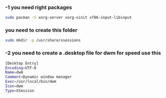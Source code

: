 ### -1 you need right packages 
```bash
sudo pacman -S xorg-server xorg-xinit xf86-input-libinput
```
### you need to create this folder 
```bash
sudo mkdir -p /usr/share/xsessions
```
### -2 you need to create a .desktop file for dwm for speed use this
```bash
[Desktop Entry]
Encoding=UTF-8
Name=dwm
Comment=Dynamic window manager
Exec=/usr/local/bin/dwm
Icon=dwm
Type=XSession
```
